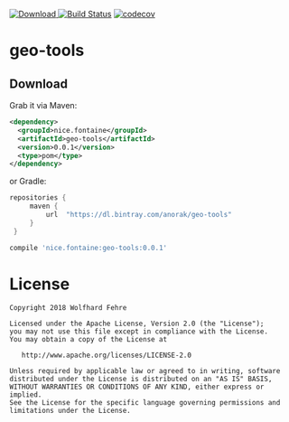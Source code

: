  [ ![Download](https://api.bintray.com/packages/anorak/geo-tools/geo-tools/images/download.svg) ](https://bintray.com/anorak/geo-tools/geo-tools/_latestVersion) [![Build Status](https://travis-ci.org/wolfhardfehre/geo-tools.svg?branch=master)](https://travis-ci.org/wolfhardfehre/geo-tools) [![codecov](https://codecov.io/gh/wolfhardfehre/geo-tools/branch/master/graph/badge.svg)](https://codecov.io/gh/wolfhardfehre/geo-tools)

# geo-tools

## Download

Grab it via Maven:

```xml
<dependency>
  <groupId>nice.fontaine</groupId>
  <artifactId>geo-tools</artifactId>
  <version>0.0.1</version>
  <type>pom</type>
</dependency>
```
or Gradle:

```groovy
repositories {
     maven {
         url  "https://dl.bintray.com/anorak/geo-tools"
     }
 }
```

```groovy
compile 'nice.fontaine:geo-tools:0.0.1'
```

# License

```
Copyright 2018 Wolfhard Fehre

Licensed under the Apache License, Version 2.0 (the "License");
you may not use this file except in compliance with the License.
You may obtain a copy of the License at

   http://www.apache.org/licenses/LICENSE-2.0

Unless required by applicable law or agreed to in writing, software
distributed under the License is distributed on an "AS IS" BASIS,
WITHOUT WARRANTIES OR CONDITIONS OF ANY KIND, either express or implied.
See the License for the specific language governing permissions and
limitations under the License.
```